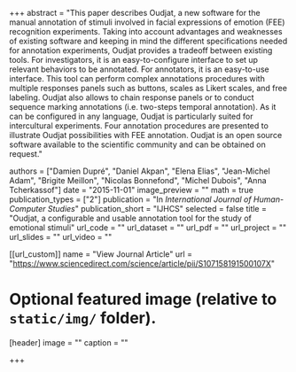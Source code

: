 +++
abstract = "This paper describes Oudjat, a new software for the manual annotation of stimuli involved in facial expressions of emotion (FEE) recognition experiments. Taking into account advantages and weaknesses of existing software and keeping in mind the different specifications needed for annotation experiments, Oudjat provides a tradeoff between existing tools. For investigators, it is an easy-to-configure interface to set up relevant behaviors to be annotated. For annotators, it is an easy-to-use interface. This tool can perform complex annotations procedures with multiple responses panels such as buttons, scales as Likert scales, and free labeling. Oudjat also allows to chain response panels or to conduct sequence marking annotations (i.e. two-steps temporal annotation). As it can be configured in any language, Oudjat is particularly suited for intercultural experiments. Four annotation procedures are presented to illustrate Oudjat possibilities with FEE annotation. Oudjat is an open source software available to the scientific community and can be obtained on request."

authors = ["Damien Dupré", "Daniel Akpan", "Elena Elias", "Jean-Michel Adam", "Brigite Meillon", "Nicolas Bonnefond", "Michel Dubois", "Anna Tcherkassof"]
date = "2015-11-01"
image_preview = ""
math = true
publication_types = ["2"]
publication = "In *International Journal of Human-Computer Studies*"
publication_short = "IJHCS"
selected = false
title = "Oudjat, a configurable and usable annotation tool for the study of emotional stimuli"
url_code = ""
url_dataset = ""
url_pdf = ""
url_project = ""
url_slides = ""
url_video = ""

[[url_custom]]
name = "View Journal Article"
url = "https://www.sciencedirect.com/science/article/pii/S107158191500107X"

# Optional featured image (relative to `static/img/` folder).
[header]
image = ""
caption = ""

+++
